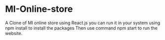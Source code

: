 # MI-Online-store
A Clone of MI online store using React.js
you can run it in your system using npm install to install the packages 
Then use command npm start to run the website.
